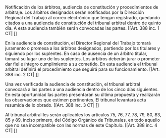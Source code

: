 Notificación de los árbitros, audiencia de constitución y procedimientos de arbitraje. Los árbitros designados serán notificados por la Dirección Regional del Trabajo al correo electrónico que tengan registrado, quedando citados a una audiencia de constitución del tribunal arbitral dentro de quinto día. A esta audiencia también serán convocadas las partes. [[Art. 388 inc. 1 CT| ]]

En la audiencia de constitución, el Director Regional del Trabajo tomará juramento o promesa a los árbitros designados, partiendo por los titulares y siguiendo por los suplentes. En caso de ausencia de un árbitro titular, tomará su lugar uno de los suplentes. Los árbitros deberán jurar o prometer dar fiel e íntegro cumplimiento a su cometido. En esta audiencia el tribunal arbitral definirá el procedimiento que seguirá para su funcionamiento. [[Art. 388 inc. 2 CT| ]]

Una vez verificada la audiencia de constitución, el tribunal arbitral convocará a las partes a una audiencia dentro de los cinco días siguientes. En esta oportunidad las partes presentarán su última propuesta y realizarán las observaciones que estimen pertinentes. El tribunal levantará acta resumida de lo obrado. [[Art. 388 inc. 3 CT| ]]

Al tribunal arbitral les serán aplicables los artículos 75, 76, 77, 78, 79, 80, 83, 85 y 89, inciso primero, del Código Orgánico de Tribunales, en todo aquello que no sea incompatible con las normas de este Capítulo. [[Art. 388 inc. 4 CT| ]]